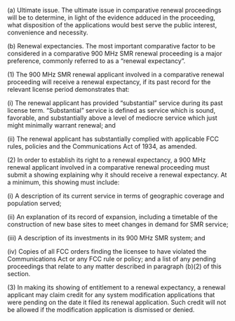 (a) Ultimate issue. The ultimate issue in comparative renewal proceedings will be to determine, in light of the evidence adduced in the proceeding, what disposition of the applications would best serve the public interest, convenience and necessity.

(b) Renewal expectancies. The most important comparative factor to be considered in a comparative 900 MHz SMR renewal proceeding is a major preference, commonly referred to as a “renewal expectancy”.

(1) The 900 MHz SMR renewal applicant involved in a comparative renewal proceeding will receive a renewal expectancy, if its past record for the relevant license period demonstrates that:

(i) The renewal applicant has provided “substantial” service during its past license term. “Substantial” service is defined as service which is sound, favorable, and substantially above a level of mediocre service which just might minimally warrant renewal; and

(ii) The renewal applicant has substantially complied with applicable FCC rules, policies and the Communications Act of 1934, as amended.

(2) In order to establish its right to a renewal expectancy, a 900 MHz renewal applicant involved in a comparative renewal proceeding must submit a showing explaining why it should receive a renewal expectancy. At a minimum, this showing must include:

(i) A description of its current service in terms of geographic coverage and population served;

(ii) An explanation of its record of expansion, including a timetable of the construction of new base sites to meet changes in demand for SMR service;

(iii) A description of its investments in its 900 MHz SMR system; and

(iv) Copies of all FCC orders finding the licensee to have violated the Communications Act or any FCC rule or policy; and a list of any pending proceedings that relate to any matter described in paragraph (b)(2) of this section.

(3) In making its showing of entitlement to a renewal expectancy, a renewal applicant may claim credit for any system modification applications that were pending on the date it filed its renewal application. Such credit will not be allowed if the modification application is dismissed or denied.

